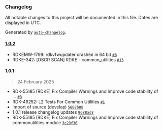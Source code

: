 ### Changelog

All notable changes to this project will be documented in this file. Dates are displayed in UTC.

Generated by [`auto-changelog`](https://github.com/CookPete/auto-changelog).

#### [1.0.2](https://github.com/rdkcentral/common_utilities/compare/1.0.1...1.0.2)

- RDKEMW-1799: rdkvfwupdater crashed in 64 bit [`#6`](https://github.com/rdkcentral/common_utilities/pull/6)
- RDKE-342: [OSCR SCAN] RDKE - common_utilities [`#13`](https://github.com/rdkcentral/common_utilities/pull/13)

#### 1.0.1

> 24 February 2025

- RDK-55185 [RDKE] Fix Compiler Warnings and Improve code stability of … [`#3`](https://github.com/rdkcentral/common_utilities/pull/3)
- RDK-49252: L2 Tests For Common Utilities [`#1`](https://github.com/rdkcentral/common_utilities/pull/1)
- Import of source (develop) [`5687b08`](https://github.com/rdkcentral/common_utilities/commit/5687b0851cf0c7e93ddd708c068ee812dd0daff4)
- 1.0.1  release changelog updates [`9688ad8`](https://github.com/rdkcentral/common_utilities/commit/9688ad8ff489fb5728ed4406080cd80e95c7e92e)
- RDK-55185 [RDKE] Fix Compiler Warnings and Improve code stability of commonutilities module [`3c20f36`](https://github.com/rdkcentral/common_utilities/commit/3c20f3660d208f238c20c218598848322b60120a)
